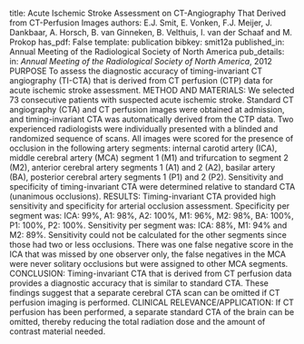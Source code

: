 title: Acute Ischemic Stroke Assessment on CT-Angiography That Derived from CT-Perfusion Images
authors: E.J. Smit, E. Vonken, F.J. Meijer, J. Dankbaar, A. Horsch, B. van Ginneken, B. Velthuis, I. van der Schaaf and M. Prokop
has_pdf: False
template: publication
bibkey: smit12a
published_in: Annual Meeting of the Radiological Society of North America
pub_details: in: <i>Annual Meeting of the Radiological Society of North America</i>, 2012
PURPOSE To assess the diagnostic accuracy of timing-invariant CT angiography (TI-CTA) that is derived from CT perfusion (CTP) data for acute ischemic stroke assessment. METHOD AND MATERIALS: We selected 73 consecutive patients with suspected acute ischemic stroke. Standard CT angiography (CTA) and CT perfusion images were obtained at admission, and timing-invariant CTA was automatically derived from the CTP data. Two experienced radiologists were individually presented with a blinded and randomized sequence of scans. All images were scored for the presence of occlusion in the following artery segments: internal carotid artery (ICA), middle cerebral artery (MCA) segment 1 (M1) and trifurcation to segment 2 (M2), anterior cerebral artery segments 1 (A1) and 2 (A2), basilar artery (BA), posterior cerebral artery segments 1 (P1) and 2 (P2). Sensitivity and specificity of timing-invariant CTA were determined relative to standard CTA (unanimous occlusions). RESULTS: Timing-invariant CTA provided high sensitivity and specificity for arterial occlusion assessment. Specificity per segment was: ICA: 99%, A1: 98%, A2: 100%, M1: 96%, M2: 98%, BA: 100%, P1: 100%, P2: 100%. Sensitivity per segment was: ICA: 88%, M1: 94% and M2: 89%. Sensitivity could not be calculated for the other segments since those had two or less occlusions. There was one false negative score in the ICA that was missed by one observer only, the false negatives in the MCA were never solitary occlusions but were assigned to other MCA segments. CONCLUSION: Timing-invariant CTA that is derived from CT perfusion data provides a diagnostic accuracy that is similar to standard CTA. These findings suggest that a separate cerebral CTA scan can be omitted if CT perfusion imaging is performed. CLINICAL RELEVANCE/APPLICATION: If CT perfusion has been performed, a separate standard CTA of the brain can be omitted, thereby reducing the total radiation dose and the amount of contrast material needed.

